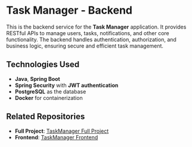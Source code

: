# Task Manager - Backend

This is the backend service for the **Task Manager** application. It provides RESTful APIs to manage users, tasks, notifications, and other core functionality. The backend handles authentication, authorization, and business logic, ensuring secure and efficient task management.

## Technologies Used
- **Java**, **Spring Boot**
- **Spring Security** with **JWT authentication**
- **PostgreSQL** as the database
- **Docker** for containerization

## Related Repositories
- **Full Project**: [TaskManager Full Project](https://github.com/annasozonova/TaskManager-full-project.git)
- **Frontend**: [TaskManager Frontend](https://github.com/annasozonova/TaskManager-frontend.git)
